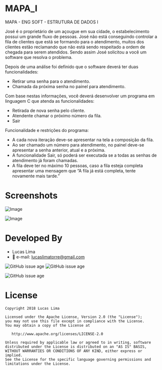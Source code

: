 # MAPA_I
MAPA - ENG SOFT - ESTRUTURA DE DADOS I

José é o proprietário de um açougue em sua cidade, o estabelecimento possui um grande fluxo de pessoas. José não está conseguindo controlar a fila de clientes que está se formando para o atendimento, muitos dos clientes estão reclamando que não está sendo respeitado a ordem de chegada para serem atendidos. Sendo assim José solicitou a você um software que resolva o problema.

Depois de uma análise foi definido que o software deverá ter duas funcionalidades:
- Retirar uma senha para o atendimento.
- Chamada da próxima senha no painel para atendimento.

Com base nestas informações, você deverá desenvolver um programa em linguagem C que atenda as funcionalidades: 
- Retirada de nova senha pelo cliente.
- Atendente chamar o próximo número da fila.
- Sair

Funcionalidade e restrições do programa:
- A cada nova iteração deve-se apresentar na tela a composição da fila.
- Ao ser chamado um número para atendimento, no painel deve-se apresentar a senha anterior, atual e a próxima.
- A funcionalidade Sair, só poderá ser executada se a todas as senhas de atendimento já foram chamadas.
- A fila deve ter no máximo 10 pessoas, caso a fila esteja completa apresentar uma mensagem que “A fila já está completa, tente novamente mais tarde.”

# Screenshots
![Image](https://github.com/lucaslima777/MAPA_I/blob/master/src/foto.png)

![Image](https://github.com/lucaslima777/MAPA_I/blob/master/src/foto_2.png)



# Developed By

* Lucas Lima 
 * :email: e-mail: lucaslimatorre@gmail.com
  

![GitHub issue age](https://img.shields.io/badge/created-may%202018-lightgrey.svg)
![GitHub issue age](https://img.shields.io/badge/update-june%202018-green.svg)

![GitHub issue age](https://img.shields.io/badge/size-4%2C62%20kB-brightgreen.svg)




 





# License

    Copyright 2018 Lucas Lima

    Licensed under the Apache License, Version 2.0 (the "License");
    you may not use this file except in compliance with the License.
    You may obtain a copy of the License at

       http://www.apache.org/licenses/LICENSE-2.0

    Unless required by applicable law or agreed to in writing, software
    distributed under the License is distributed on an "AS IS" BASIS,
    WITHOUT WARRANTIES OR CONDITIONS OF ANY KIND, either express or implied.
    See the License for the specific language governing permissions and
    limitations under the License.
